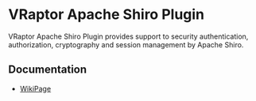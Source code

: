 # VRaptor Apache Shiro Plugin

VRaptor Apache Shiro Plugin provides support to security authentication, authorization, cryptography and session management by Apache Shiro.

## Documentation

* [WikiPage](https://github.com/dipold/vraptor-plugin-shiro/wiki)

